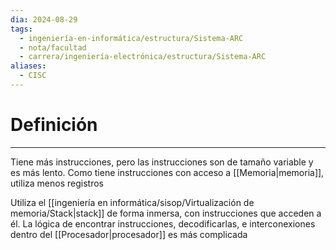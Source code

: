 ```yaml
---
dia: 2024-08-29
tags:
  - ingeniería-en-informática/estructura/Sistema-ARC
  - nota/facultad
  - carrera/ingeniería-electrónica/estructura/Sistema-ARC
aliases:
  - CISC
---
```

# Definición
---
Tiene más instrucciones, pero las instrucciones son de tamaño variable y es más lento. Como tiene instrucciones con acceso a [[Memoria|memoria]], utiliza menos registros

Utiliza el [[ingeniería en informática/sisop/Virtualización de memoria/Stack|stack]] de forma inmersa, con instrucciones que acceden a él. La lógica de encontrar instrucciones, decodificarlas, e interconexiones dentro del [[Procesador|procesador]] es más complicada